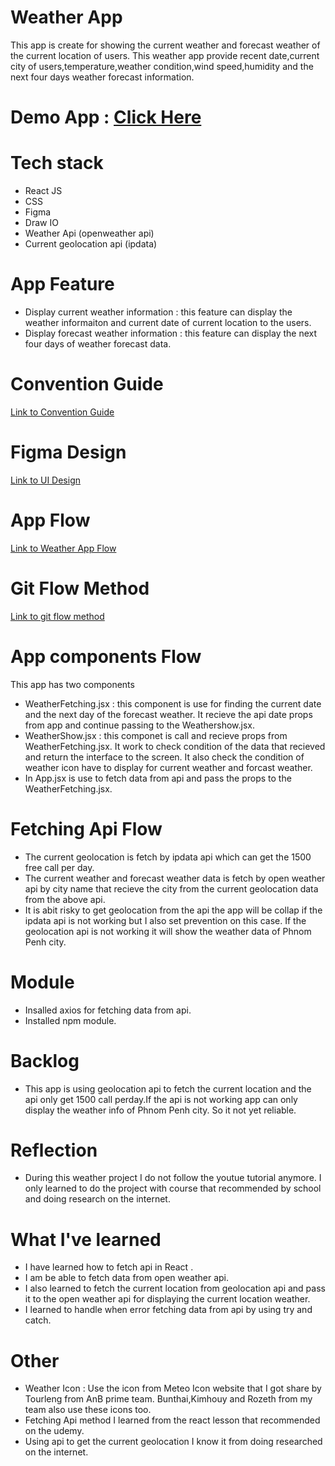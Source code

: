 # Weather App
This app is create for showing the current weather and forecast weather of the current location of users. This weather app provide recent date,current city of users,temperature,weather condition,wind speed,humidity and the next four days weather forecast information.

# Demo App : [Click Here](https://vercel.com/lyeng22/code404-lyeng-weather-project)


# Tech stack

* React JS
* CSS
* Figma
* Draw IO
* Weather Api (openweather api)
* Current geolocation api (ipdata)

# App Feature
* Display current weather information : this feature can display the weather informaiton and current date of current location to the users.
* Display forecast weather information : this feature can display the next four days of weather forecast data.


# Convention Guide
[Link to Convention Guide](https://www.notion.so/WeatherApi-Convention-Guide-5db6fbfd4dcc4d28b457b5f5398d4cb7)


# Figma Design 
[Link to UI Design](https://www.figma.com/file/XL6vUYizTu2W3nUbv0qejz/Weather-App?type=design&node-id=0-1&mode=design&t=XCsmULcKuQuzm5CX-0)


# App Flow
[Link to Weather App Flow](https://app.diagrams.net/#G1N0Rg0wTM8OUvV3gcqLFCUq7mz_i6T7ml)

# Git Flow Method
[Link to git flow method](https://docs.google.com/document/d/1_74r6dCDrwL79QXPLyNDpatHkl4NZN-InLKdgvPzK_M/edit?usp=sharing)

# App components Flow
This app has two components <br>
* WeatherFetching.jsx : this component is use for finding the current date and the next day of the forecast weather. It recieve the api date props from app and continue passing to the Weathershow.jsx.
* WeatherShow.jsx : this componet is call and recieve props from WeatherFetching.jsx. It work to check condition of the data that recieved and return the interface to the screen. It also check the condition of weather icon have to display for current weather and forcast weather.
* In App.jsx is use to fetch data from api and pass the props to the WeatherFetching.jsx.

# Fetching Api Flow
* The current geolocation is fetch by ipdata api which can get the 1500 free call per day.
* The current weather and forecast weather data is fetch by open weather api by city name that recieve the city from the current geolocation data from the above api.
* It is abit risky to get geolocation from the api the app will be collap if the ipdata api is not working but I also set prevention on this case. If the geolocation api is not working it will show the weather data of Phnom Penh city.

# Module
* Insalled axios for fetching data from api.
* Installed npm module.

# Backlog
* This app is using geolocation api to fetch the current location and the api only get 1500 call perday.If the api 
  is not working app can only display the weather info of Phnom Penh city. So it not yet reliable.

# Reflection
 * During this weather project I do not follow the youtue tutorial anymore. I only learned to do the project with 
   course that recommended by school and doing research on the internet.
   
# What I've learned 
  * I have learned how to fetch api in React .
  * I am be able to fetch data from open weather api.
  * I also learned to fetch the current location from geolocation api and pass it to the open weather api for 
    displaying the current location weather.
  * I learned to handle when error fetching data from api by using try and catch.
    
# Other
* Weather Icon : Use the icon from Meteo Icon website that I got share by Tourleng from AnB prime team. 
  Bunthai,Kimhouy and Rozeth from my team also use these icons too.
* Fetching Api method I learned from the react lesson that recommended on the udemy.
* Using api to get the current geolocation I know it from doing researched on the internet. 
